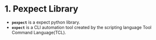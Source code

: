 # 1. Pexpect Library

- **`pexpect`** is a expect python library.
- **`expect`** is a CLI automation tool created by the scripting language Tool Command Language(TCL).